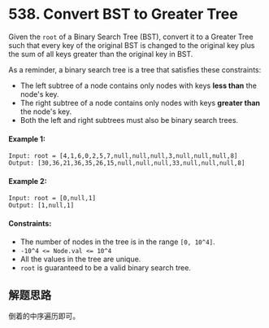 # 538. Convert BST to Greater Tree

Given the `root` of a Binary Search Tree (BST), convert it to a Greater Tree such that every key of the original BST is changed to the original key plus the sum of all keys greater than the original key in BST.

As a reminder, a binary search tree is a tree that satisfies these constraints:

+ The left subtree of a node contains only nodes with keys **less than** the node's key.
+ The right subtree of a node contains only nodes with keys **greater than** the node's key.
+ Both the left and right subtrees must also be binary search trees.
 
#### Example 1:

```
Input: root = [4,1,6,0,2,5,7,null,null,null,3,null,null,null,8]
Output: [30,36,21,36,35,26,15,null,null,null,33,null,null,null,8]
```

#### Example 2:

```
Input: root = [0,null,1]
Output: [1,null,1]
``` 

#### Constraints:

+ The number of nodes in the tree is in the range `[0, 10^4]`.
+ `-10^4 <= Node.val <= 10^4`
+ All the values in the tree are unique.
+ `root` is guaranteed to be a valid binary search tree.

## 解题思路

倒着的中序遍历即可。
